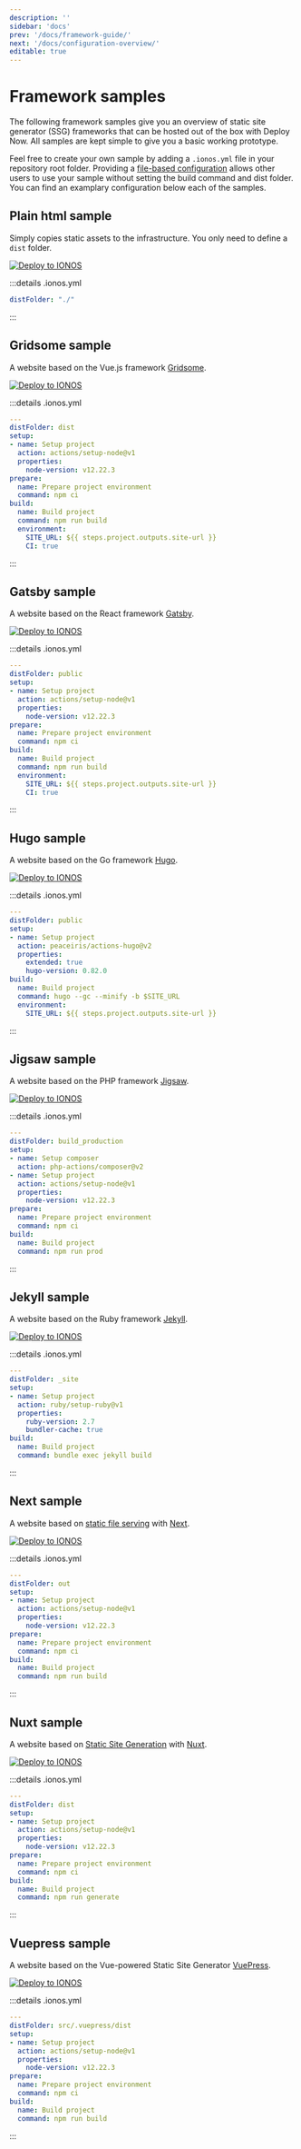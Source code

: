 ```yaml
---
description: ''
sidebar: 'docs'
prev: '/docs/framework-guide/'
next: '/docs/configuration-overview/'
editable: true
---
```


# Framework samples

The following framework samples give you an overview of static site generator (SSG) frameworks that can be hosted out of the box with Deploy Now. All samples are kept simple to give you a basic working prototype.

Feel free to create your own sample by adding a `.ionos.yml` file in your repository root folder. Providing a [file-based configuration](/docs/explicit-build-configuration) allows other users to use your sample without setting the build command and dist folder. You can find an examplary configuration below each of the samples. 

## Plain html sample

Simply copies static assets to the infrastructure. You only need to define a `dist` folder.

[![Deploy to IONOS](https://images.ionos.space/deploy-now-icons/deploy-to-ionos-btn.svg)](https://ionos.space/setup?repo=https://github.com/ionos-deploy-now/hello-plain-html)
[<icon-base name="GitHub" view-box="0 0 25 25" color="black"><icon-github/></icon-base>](https://github.com/ionos-deploy-now/hello-plain-html)

:::details .ionos.yml
``` yml
distFolder: "./"
```
:::

## Gridsome sample

A website based on the Vue.js framework [Gridsome](https://gridsome.org/).

[![Deploy to IONOS](https://images.ionos.space/deploy-now-icons/deploy-to-ionos-btn.svg)](https://ionos.space/setup?repo=https://github.com/ionos-deploy-now/hello-gridsome)
[<icon-base name="GitHub" view-box="0 0 25 25" color="black"><icon-github/></icon-base>](https://github.com/ionos-deploy-now/hello-gridsome)

:::details .ionos.yml
``` yml
---
distFolder: dist
setup:
- name: Setup project
  action: actions/setup-node@v1
  properties:
    node-version: v12.22.3
prepare:
  name: Prepare project environment
  command: npm ci
build:
  name: Build project
  command: npm run build
  environment:
    SITE_URL: ${{ steps.project.outputs.site-url }}
    CI: true
```
:::

## Gatsby sample

A website based on the React framework [Gatsby](https://www.gatsbyjs.com/).

[![Deploy to IONOS](https://images.ionos.space/deploy-now-icons/deploy-to-ionos-btn.svg)](https://ionos.space/setup?repo=https://github.com/ionos-deploy-now/hello-gatsby)
[<icon-base name="GitHub" view-box="0 0 25 25" color="black"><icon-github/></icon-base>](https://github.com/ionos-deploy-now/hello-gatsby)

:::details .ionos.yml
``` yml
---
distFolder: public
setup:
- name: Setup project
  action: actions/setup-node@v1
  properties:
    node-version: v12.22.3
prepare:
  name: Prepare project environment
  command: npm ci
build:
  name: Build project
  command: npm run build
  environment:
    SITE_URL: ${{ steps.project.outputs.site-url }}
    CI: true
```
:::

## Hugo sample

A website based on the Go framework [Hugo](https://gohugo.io/).

[![Deploy to IONOS](https://images.ionos.space/deploy-now-icons/deploy-to-ionos-btn.svg)](https://ionos.space/setup?repo=https://github.com/ionos-deploy-now/hello-hugo)
[<icon-base name="GitHub" view-box="0 0 25 25" color="black"><icon-github/></icon-base>](https://github.com/ionos-deploy-now/hello-hugo)

:::details .ionos.yml
``` yml
---
distFolder: public
setup:
- name: Setup project
  action: peaceiris/actions-hugo@v2
  properties:
    extended: true
    hugo-version: 0.82.0
build:
  name: Build project
  command: hugo --gc --minify -b $SITE_URL
  environment:
    SITE_URL: ${{ steps.project.outputs.site-url }}
```
:::

## Jigsaw sample

A website based on the PHP framework [Jigsaw](https://jigsaw.tighten.co/).

[![Deploy to IONOS](https://images.ionos.space/deploy-now-icons/deploy-to-ionos-btn.svg)](https://ionos.space/setup?repo=https://github.com/ionos-deploy-now/hello-jigsaw)
[<icon-base name="GitHub" view-box="0 0 25 25" color="black"><icon-github/></icon-base>](https://github.com/ionos-deploy-now/hello-jigsaw)

:::details .ionos.yml
``` yml
---
distFolder: build_production
setup:
- name: Setup composer
  action: php-actions/composer@v2
- name: Setup project
  action: actions/setup-node@v1
  properties:
    node-version: v12.22.3
prepare:
  name: Prepare project environment
  command: npm ci
build:
  name: Build project
  command: npm run prod
```
:::

## Jekyll sample

A website based on the Ruby framework [Jekyll](https://jekyllrb.com/).

[![Deploy to IONOS](https://images.ionos.space/deploy-now-icons/deploy-to-ionos-btn.svg)](https://ionos.space/setup?repo=https://github.com/ionos-deploy-now/hello-jekyll)
[<icon-base name="GitHub" view-box="0 0 25 25" color="black"><icon-github/></icon-base>](https://github.com/ionos-deploy-now/hello-jekyll)

:::details .ionos.yml
``` yml
---
distFolder: _site
setup:
- name: Setup project
  action: ruby/setup-ruby@v1
  properties:
    ruby-version: 2.7
    bundler-cache: true
build:
  name: Build project
  command: bundle exec jekyll build
```
:::

## Next sample

A website based on [static file serving](https://nextjs.org/docs/basic-features/static-file-serving) with [Next](https://nextjs.org/).

[![Deploy to IONOS](https://images.ionos.space/deploy-now-icons/deploy-to-ionos-btn.svg)](https://ionos.space/setup?repo=https://github.com/ionos-deploy-now/hello-next)
[<icon-base name="GitHub" view-box="0 0 25 25" color="black"><icon-github/></icon-base>](https://github.com/ionos-deploy-now/hello-next)

:::details .ionos.yml
``` yml
---
distFolder: out
setup:
- name: Setup project
  action: actions/setup-node@v1
  properties:
    node-version: v12.22.3
prepare:
  name: Prepare project environment
  command: npm ci
build:
  name: Build project
  command: npm run build
```
:::

## Nuxt sample

A website based on [Static Site Generation](https://nuxtjs.org/docs/2.x/concepts/static-site-generation) with [Nuxt](https://nuxtjs.org).

[![Deploy to IONOS](https://images.ionos.space/deploy-now-icons/deploy-to-ionos-btn.svg)](https://ionos.space/setup?repo=https://github.com/ionos-deploy-now/hello-nuxt)
[<icon-base name="GitHub" view-box="0 0 25 25" color="black"><icon-github/></icon-base>](https://github.com/ionos-deploy-now/hello-nuxt)

:::details .ionos.yml
``` yml
---
distFolder: dist
setup:
- name: Setup project
  action: actions/setup-node@v1
  properties:
    node-version: v12.22.3
prepare:
  name: Prepare project environment
  command: npm ci
build:
  name: Build project
  command: npm run generate
```
:::

## Vuepress sample

A website based on the Vue-powered Static Site Generator [VuePress](https://vuepress.vuejs.org/).

[![Deploy to IONOS](https://images.ionos.space/deploy-now-icons/deploy-to-ionos-btn.svg)](https://ionos.space/setup?repo=https://github.com/ionos-deploy-now/hello-vuepress)
[<icon-base name="GitHub" view-box="0 0 25 25" color="black"><icon-github/></icon-base>](https://github.com/ionos-deploy-now/hello-vuepress)

:::details .ionos.yml
``` yml
---
distFolder: src/.vuepress/dist
setup:
- name: Setup project
  action: actions/setup-node@v1
  properties:
    node-version: v12.22.3
prepare:
  name: Prepare project environment
  command: npm ci
build:
  name: Build project
  command: npm run build
```
:::

